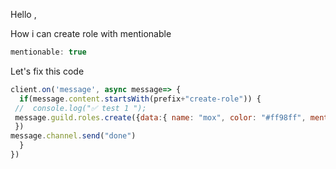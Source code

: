 Hello ,

How i can create role with mentionable 

```js
mentionable: true
```
Let's fix this code
```js
client.on('message', async message=> {
  if(message.content.startsWith(prefix+"create-role")) {
 //  console.log("✅ test 1 ");
 message.guild.roles.create({data:{ name: "mox", color: "#ff98ff", mentionable:true, permissions:[]} ,reason: "need role for cool preson"
 })
message.channel.send("done")
  }
})

```
